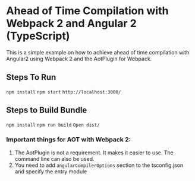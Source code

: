 # Ahead of Time Compilation with Webpack 2 and Angular 2 (TypeScript)

This is a simple example on how to achieve ahead of time compilation with Angular2 using 
Webpack 2 and the AotPlugin for Webpack.

## Steps To Run
`npm install`
`npm start`
`http://localhost:3000/`

## Steps to Build Bundle
`npm install`
`npm run build`
`Open dist/`

### Important things for AOT with Webpack 2:
1. The AotPlugin is not a requirement. It makes it easier to use. The command line can also be used.
2. You need to add `angularCompilerOptions` section to the tsconfig.json and specify the entry module

